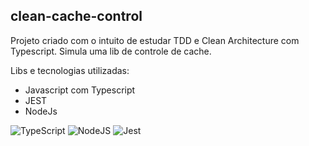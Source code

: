 ## clean-cache-control

Projeto criado com o intuito de estudar TDD e Clean Architecture com Typescript. Simula uma lib de controle de cache.

Libs e tecnologias utilizadas: 
* Javascript com Typescript
* JEST
* NodeJs

![TypeScript](https://img.shields.io/badge/typescript-%23007ACC.svg?style=for-the-badge&logo=typescript&logoColor=white)
![NodeJS](https://img.shields.io/badge/node.js-6DA55F?style=for-the-badge&logo=node.js&logoColor=white)
![Jest](https://img.shields.io/badge/-jest-%23C21325?style=for-the-badge&logo=jest&logoColor=white)
